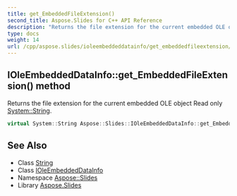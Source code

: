 ```yaml
---
title: get_EmbeddedFileExtension()
second_title: Aspose.Slides for C++ API Reference
description: "Returns the file extension for the current embedded OLE object Read only System::String."
type: docs
weight: 14
url: /cpp/aspose.slides/ioleembeddeddatainfo/get_embeddedfileextension/
---
```

## IOleEmbeddedDataInfo::get_EmbeddedFileExtension() method


Returns the file extension for the current embedded OLE object Read only [System::String](../../../system/string/).

```cpp
virtual System::String Aspose::Slides::IOleEmbeddedDataInfo::get_EmbeddedFileExtension()=0
```

## See Also

* Class [String](../../system/string/)
* Class [IOleEmbeddedDataInfo](./)
* Namespace [Aspose::Slides](../)
* Library [Aspose.Slides](../../)